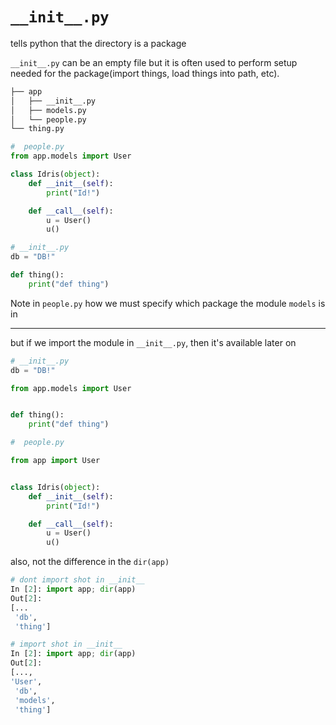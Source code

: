 # `__init__.py`

tells python that the directory is a package

`__init__.py` can be an empty file but it is often used to perform setup needed
for the package(import things, load things into path, etc).



```bash
├── app
│   ├── __init__.py
│   ├── models.py
│   └── people.py
└── thing.py
```

```python
#  people.py
from app.models import User

class Idris(object):
    def __init__(self):
        print("Id!")

    def __call__(self):
        u = User()
        u()
```

```python
# __init__.py
db = "DB!"

def thing():
    print("def thing")
```

Note in `people.py` how we must specify which package the module `models` is in

---

but if we import the module in `__init__.py`, then it's available later on
```python
# __init__.py
db = "DB!"

from app.models import User


def thing():
    print("def thing")
```

```python
#  people.py

from app import User


class Idris(object):
    def __init__(self):
        print("Id!")

    def __call__(self):
        u = User()
        u()

```

also, not the difference in the `dir(app)`

```python
# dont import shot in __init__
In [2]: import app; dir(app)
Out[2]:
[...
 'db',
 'thing']
```

```python
# import shot in __init__
In [2]: import app; dir(app)
Out[2]:
[...,
'User',
 'db',
 'models',
 'thing']
```
